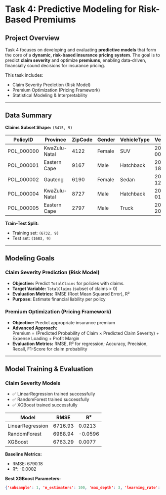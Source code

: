 # Task 4: Predictive Modeling for Risk-Based Premiums

## Project Overview
Task 4 focuses on developing and evaluating **predictive models** that form the core of a **dynamic, risk-based insurance pricing system**. The goal is to predict **claim severity** and optimize **premiums**, enabling data-driven, financially sound decisions for insurance pricing.

This task includes:
- Claim Severity Prediction (Risk Model)
- Premium Optimization (Pricing Framework)
- Statistical Modeling & Interpretability

---

## Data Summary

**Claims Subset Shape:** `(8415, 9)`

| PolicyID   | Province        | ZipCode | Gender | VehicleType | VehicleIntroDate               | CustomValueEstimate | TotalPremium  | TransactionMonth               |
|-----------|----------------|---------|--------|-------------|--------------------------------|------------------|---------------|-------------------------------|
| POL_000000 | KwaZulu-Natal   | 4122    | Female | SUV         | 2000-01-01 00:00:00           | 248845.50         | 16076.84      | 2014-02-01 00:00:00           |
| POL_000001 | Eastern Cape    | 9167    | Male   | Hatchback   | 2000-01-01 18:24:35           | 210532.78         | 19823.19      | 2014-02-01 01:22:57           |
| POL_000002 | Gauteng         | 6190    | Female | Sedan       | 2000-01-02 12:49:10           | 169778.61         | 15129.38      | 2014-02-01 02:45:54           |
| POL_000004 | KwaZulu-Natal   | 8727    | Male   | Hatchback   | 2000-01-04 01:38:21           | 162682.61         | 13500.24      | 2014-02-01 05:31:48           |
| POL_000005 | Eastern Cape    | 2797    | Male   | Truck       | 2000-01-04 20:02:57           | 241486.69         | 11442.04      | 2014-02-01 06:54:45           |

**Train-Test Split:**  
- Training set: `(6732, 9)`  
- Test set: `(1683, 9)`  

---

## Modeling Goals

### Claim Severity Prediction (Risk Model)
- **Objective:** Predict `TotalClaims` for policies with claims.
- **Target Variable:** `TotalClaims` (subset of claims > 0)
- **Evaluation Metrics:** RMSE (Root Mean Squared Error), R²
- **Purpose:** Estimate financial liability per policy

### Premium Optimization (Pricing Framework)
- **Objective:** Predict appropriate insurance premium
- **Advanced Approach:**  
  Premium = (Predicted Probability of Claim × Predicted Claim Severity) + Expense Loading + Profit Margin
- **Evaluation Metrics:** RMSE, R² for regression; Accuracy, Precision, Recall, F1-Score for claim probability

---

## Model Training & Evaluation

### Claim Severity Models
- ✅ LinearRegression trained successfully  
- ✅ RandomForest trained successfully  
- ✅ XGBoost trained successfully  

| Model               | RMSE     | R²       |
|--------------------|----------|----------|
| LinearRegression    | 6716.93 | 0.0213   |
| RandomForest        | 6988.94 | -0.0596  |
| XGBoost             | 6763.29 | 0.0077   |

**Baseline Metrics:**  
- RMSE: 6790.18  
- R²: -0.0002  

**Best XGBoost Parameters:**  
```json
{'subsample': 1, 'n_estimators': 100, 'max_depth': 3, 'learning_rate': 0.1}
```
